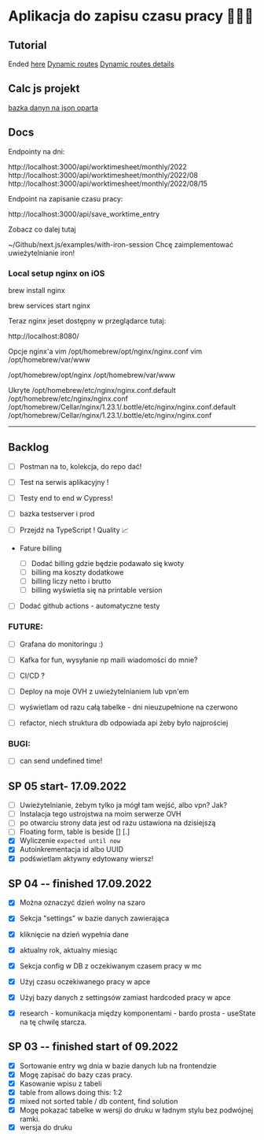 # Aplikacja do zapisu czasu pracy 👨🏼‍💻

## Tutorial

Ended [here](https://nextjs.org/learn/basics/assets-metadata-css/styling-tips)
[Dynamic routes](https://nextjs.org/learn/basics/dynamic-routes)
[Dynamic routes details](https://nextjs.org/learn/basics/dynamic-routes/dynamic-routes-details)

## Calc js projekt

[bazka danyn na json oparta](https://www.npmjs.com/package/node-json-db)

## Docs

Endpointy na dni:

http://localhost:3000/api/worktimesheet/monthly/2022
http://localhost:3000/api/worktimesheet/monthly/2022/08
http://localhost:3000/api/worktimesheet/monthly/2022/08/15

Endpoint na zapisanie czasu pracy:

http://localhost:3000/api/save_worktime_entry

Zobacz co dalej tutaj

~/Github/next.js/examples/with-iron-session
Chcę zaimplementować uwieżytelnianie iron!

### Local setup nginx on iOS

brew install nginx

brew services start nginx

Teraz nginx jeset dostępny w przeglądarce tutaj:

http://localhost:8080/

Opcje nginx'a
vim /opt/homebrew/opt/nginx/nginx.conf
vim /opt/homebrew/var/www

/opt/homebrew/opt/nginx
/opt/homebrew/var/www

Ukryte
/opt/homebrew/etc/nginx/nginx.conf.default
/opt/homebrew/etc/nginx/nginx.conf
/opt/homebrew/Cellar/nginx/1.23.1/.bottle/etc/nginx/nginx.conf.default
/opt/homebrew/Cellar/nginx/1.23.1/.bottle/etc/nginx/nginx.conf

---

## Backlog

- [ ] Postman na to, kolekcja, do repo dać!
- [ ] Test na serwis aplikacyjny !
- [ ] Testy end to end w Cypress!

- [ ] bazka testserver i prod

- [ ] Przejdź na TypeScript ! Quality 📈

- Fature billing

  - [ ] Dodać billing gdzie będzie podawało się kwoty
  - [ ] billing ma koszty dodatkowe
  - [ ] billing liczy netto i brutto
  - [ ] billing wyświetla się na printable version

- [ ] Dodać github actions - automatyczne testy

### FUTURE:

- [ ] Grafana do monitoringu :)
- [ ] Kafka for fun, wysyłanie np maili wiadomości do mnie?
- [ ] CI/CD ?
- [ ] Deploy na moje OVH z uwieżytelnianiem lub vpn'em

- [ ] wyświetlam od razu całą tabelke - dni nieuzupełnione na czerwono
- [ ] refactor, niech struktura db odpowiada api żeby było najprościej

### BUGI:

- [ ] can send undefined time!

## SP 05 start- 17.09.2022

- [ ] Uwieżytelnianie, żebym tylko ja mógł tam wejść, albo vpn? Jak?
- [ ] Instalacja tego ustrojstwa na moim serwerze OVH
- [ ] po otwarciu strony data jest od razu ustawiona na dzisiejszą
- [ ] Floating form, table is beside [] [.]
- [x] Wyliczenie `expected until now`
- [x] Autoinkrementacja id albo UUID
- [x] podświetlam aktywny edytowany wiersz!

## SP 04 -- finished 17.09.2022

- [x] Można oznaczyć dzień wolny na szaro
- [x] Sekcja "settings" w bazie danych zawierająca
- [x] kliknięcie na dzień wypełnia dane
- [x] aktualny rok, aktualny miesiąc
- [x] Sekcja config w DB z oczekiwanym czasem pracy w mc
- [x] Użyj czasu oczekiwanego pracy w apce
- [x] Użyj bazy danych z settingsów zamiast hardcoded pracy w apce

- [x] research - komunikacja między komponentami - bardo prosta - useState na tę chwilę starcza.

## SP 03 -- finished start of 09.2022

- [x] Sortowanie entry wg dnia w bazie danych lub na frontendzie
- [x] Mogę zapisać do bazy czas pracy.
- [x] Kasowanie wpisu z tabeli
- [x] table from allows doing this: 1:2
- [x] mixed not sorted table / db content, find solution
- [x] Mogę pokazać tabelke w wersji do druku w ładnym stylu bez podwójnej ramki.
- [x] wersja do druku
